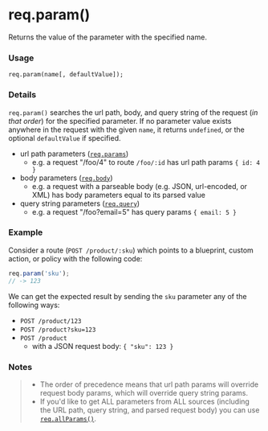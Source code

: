 # req.param()
Returns the value of the parameter with the specified name.

### Usage

```usage
req.param(name[, defaultValue]);
```

### Details

`req.param()` searches the url path, body, and query string of the request (_in that order_) for the specified parameter.  If no parameter value exists anywhere in the request with the given `name`, it returns `undefined`, or the optional `defaultValue` if specified.

+ url path parameters ([`req.params`](http://sailsjs.com/documentation/reference/req/req.params.html))
  + e.g. a request "/foo/4" to route `/foo/:id` has url path params `{ id: 4 }`
+ body parameters ([`req.body`](http://sailsjs.com/documentation/reference/req/req.body.html))
  + e.g. a request with a parseable body (e.g. JSON, url-encoded, or XML) has body parameters equal to its parsed value
+ query string parameters ([`req.query`](http://sailsjs.com/documentation/reference/req/req.query.html))
  + e.g. a request "/foo?email=5" has query params `{ email: 5 }`


### Example

Consider a route (`POST /product/:sku`) which points to a blueprint, custom action, or policy with the following code:

```javascript
req.param('sku');
// -> 123
```

We can get the expected result by sending the `sku` parameter any of the following ways:

+ `POST /product/123`
+ `POST /product?sku=123`
+ `POST /product`
    + with a JSON request body: `{ "sku": 123 }`



### Notes
>+ The order of precedence means that url path params will override request body params, which will override query string params.
> + If you'd like to get ALL parameters from ALL sources (including the URL path, query string, and parsed request body) you can use [`req.allParams()`](http://sailsjs.com/documentation/reference/req/req.allParams.html).




<docmeta name="displayName" value="req.param()">
<docmeta name="pageType" value="method">

